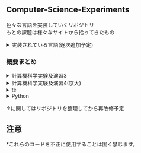 ## Computer-Science-Experiments
色々な言語を実装していくリポジトリ  <br>
もとの課題は様々なサイトから拾ってきたもの <br>

<details>

<summary> 実装されている言語(逐次追加予定) </summary>

Ocaml

</details>


### 概要まとめ

<details> 

<summary> 計算機科学実験及演習3 </summary>

概要

</details>



<details> 

<summary> 計算機科学実験及演習4(京大)  </summary>

3回生ゼミ(前期)での実装課題  <br>
音響信号処理について扱う

[markdownリンク](https://github.com/Taka0007/Computer-Science-Experiments/blob/main/Kyoto-u/Computer%20Science%20Experiments%20and%20Exercises%204/link.md)  <br>
[リポジトリリンク](https://github.com/Taka0007/Computer-Science-Experiments/tree/main/Kyoto-u/Computer%20Science%20Experiments%20and%20Exercises%204)


</details>



<details> 

<summary> te  </summary>

test


</details>



<details> 

<summary> Python  </summary>

test


</details>



↑に関してはリポジトリを整理してから再改修予定



## 注意
*これらのコードを不正に使用することは固く禁じます。
